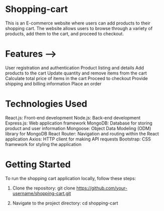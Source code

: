# Shopping-cart
This is an E-commerce website where users can add products to their shopping cart. The website allows users to browse through a variety of products,
add them to the cart, and proceed to checkout.

# Features -->
User registration and authentication
Product listing and details
Add products to the cart
Update quantity and remove items from the cart
Calculate total price of items in the cart
Proceed to checkout
Provide shipping and billing information
Place an order

# Technologies Used
React.js: Front-end development
Node.js: Back-end development
Express.js: Web application framework
MongoDB: Database for storing product and user information
Mongoose: Object Data Modeling (ODM) library for MongoDB
React Router: Navigation and routing within the React application
Axios: HTTP client for making API requests
Bootstrap: CSS framework for styling the application

# Getting Started
To run the shopping cart application locally, follow these steps:

1. Clone the repository: 
   git clone https://github.com/your-username/shopping-cart.git
   
2. Navigate to the project directory:
   cd shopping-cart

